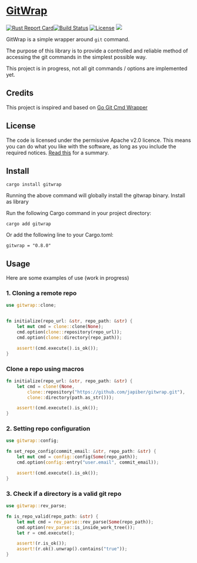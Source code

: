 
# [GitWrap](https://crates.io/crates/gitwrap)

[![Rust Report Card](https://rust-reportcard.xuri.me/badge/github.com/japiber/gitwrap?style=flat)](https://rust-reportcard.xuri.me/badge/github.com/japiber/gitwrap?style=flat)[![Build Status](https://github.com/japiber/gitwrap/actions/workflows/rust.yml/badge.svg)](https://github.com/japiber/gitwrap/actions/workflows/rust.yml) [![License](https://img.shields.io/badge/License-Apache%202.0-blue.svg)](https://github.com/xuri/rust-reportcard/blob/master/LICENSE)
[![](https://img.shields.io/crates/v/gitwrap.svg)](https://crates.io/crates/gitwrap)  


GitWrap is a simple wrapper around `git` command.

The purpose of this library is to provide a controlled and reliable method of accessing the git commands in the simplest possible way.

This project is in progress, not all git commands / options are implemented yet.

## Credits

This project is inspired and based on [Go Git Cmd Wrapper](https://github.com/ldez/go-git-cmd-wrapper)

## License

The code is licensed under the permissive Apache v2.0 licence. This means you can do what you like with the software, as long as you include the required notices. [Read this](https://tldrlegal.com/license/apache-license-2.0-(apache-2.0)) for a summary.

## Install

```
cargo install gitwrap
```

Running the above command will globally install the gitwrap binary.
Install as library

Run the following Cargo command in your project directory:
```
cargo add gitwrap
```

Or add the following line to your Cargo.toml:
```
gitwrap = "0.8.0"
```

## Usage

Here are some examples of use (work in progress)

### 1. Cloning a remote repo

```rust
use gitwrap::clone;


fn initialize(repo_url: &str, repo_path: &str) {
    let mut cmd = clone::clone(None);
    cmd.option(clone::repository(repo_url));
    cmd.option(clone::directory(repo_path));

    assert!(cmd.execute().is_ok());
}
```

### Clone a repo using macros

```rust
fn initialize(repo_url: &str, repo_path: &str) {
    let cmd = clone!(None,
        clone::repository("https://github.com/japiber/gitwrap.git"),
        clone::directory(path.as_str()));

    assert!(cmd.execute().is_ok());
}
```

### 2. Setting repo configuration

```rust
use gitwrap::config;

fn set_repo_config(commit_email: &str, repo_path: &str) {
    let mut cmd = config::config(Some(repo_path));
    cmd.option(config::entry("user.email", commit_email));

    assert!(cmd.execute().is_ok());
}
```

### 3. Check if a directory is a valid git repo

```rust
use gitwrap::rev_parse;

fn is_repo_valid(repo_path: &str) {
    let mut cmd = rev_parse::rev_parse(Some(repo_path));
    cmd.option(rev_parse::is_inside_work_tree());
    let r = cmd.execute();

    assert!(r.is_ok());
    assert!(r.ok().unwrap().contains("true"));
}
```
